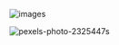 ![images](https://docs-api-qa.cloudlabs.ai/repos/raw.githubusercontent.com/Rabin-spektra/Demo-Repo/main/196993496zpeJ/images/images.jpg?token=8b2t1Sg45N8JBe8QNwBlyhJq)

![pexels-photo-2325447s](https://docs-api-qa.cloudlabs.ai/repos/raw.githubusercontent.com/Rabin-spektra/Demo-Repo/main/196993496zpeJ/images/pexels-photo-2325447.jpeg?token=8b2t1Sg45N8JBe8QNwBlyhJq)